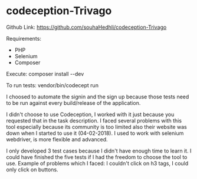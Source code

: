 # codeception-Trivago

Github Link: https://github.com/souhaHedhli/codeception-Trivago

Requirements:  
- PHP
- Selenium
- Composer

Execute: composer install --dev

To run tests: vendor/bin/codecept run


I choosed to automate the signin and the sign up because those tests need to be run against every build/release of the application.

I didn't choose to use Codeception, I worked with it just because you requested that in the task description. I faced several problems with this tool especially because its community is too limited also their website was down when I started to use it (04-02-2018). I used to work with selenium webdriver, is more flexible and advanced.  

I only developed 3 test cases because I didn't have enough time to learn it. I could have finished the five tests if I had the freedom to choose the tool to use.
Example of problems which I faced: I couldn't click on h3 tags, I could only click on buttons. 
